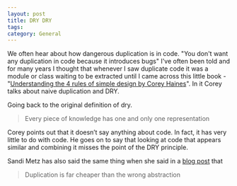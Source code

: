 ```yaml
---
layout: post
title: DRY DRY
tags: 
category: General
---
```


We often hear about how dangerous duplication is in code. "You don't want any duplication in code because it introduces bugs" I've often been told and for many years I thought that whenever I saw duplicate code it was a module or class waiting to be extracted until I came across this little book - "[Understanding the 4 rules of simple design by Corey Haines](https://leanpub.com/4rulesofsimpledesign)". In it Corey talks about naive duplication and DRY.

Going back to the original definition of dry.

> Every piece of knowledge has one and only one representation

Corey points out that it doesn’t say anything about code. In fact, it has very little to do with code. He goes on to say that looking at code that appears similar and combining it misses the point of the DRY principle.

Sandi Metz has also said the same thing when she said in a [blog post](https://www.sandimetz.com/blog/2016/1/20/the-wrong-abstraction) that

> Duplication is far cheaper than the wrong abstraction


